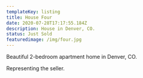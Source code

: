 ```yaml
---
templateKey: listing
title: House Four
date: 2020-07-28T17:17:55.184Z
description: House in Denver, CO.
status: Just Sold
featuredimage: /img/four.jpg
---
```

Beautiful 2-bedroom apartment home in Denver, CO.

Representing the seller.